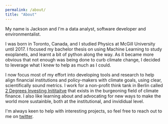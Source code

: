 ```yaml
---
permalink: /about/
title: "About"
---
```


My name is Jackson and I'm a data analyst, software developer and environmentalist.

I was born in Toronto, Canada, and I studied Physics at McGill University until 2017. I focused my bachelor thesis on using Machine Learning to study exoplanets, and learnt a bit of python along the way. As it became more obvious that not enough was being done to curb climate change, I decided to leverage what I knew to help as much as I could.

I now focus most of my effort into developing tools and research to help align financial institutions and policy-makers with climate goals, using clear, scientifically sound metrics. I work for a non-profit think tank in Berlin called [2 Degrees Investing Inititaitve](https://2degrees-investing.org/) that exists in the burgeoning field of climate finance. I also like learning about and advocating for new ways to make the world more sustainble, both at the institutional, and invididual level.

I'm always keen to help with interesting projects, so feel free to reach out to me on [twitter](https://twitter.com/jdhoffart).
